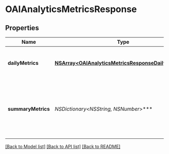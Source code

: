 # OAIAnalyticsMetricsResponse

## Properties
Name | Type | Description | Notes
------------ | ------------- | ------------- | -------------
**dailyMetrics** | [**NSArray&lt;OAIAnalyticsMetricsResponseDailyMetrics&gt;***](OAIAnalyticsMetricsResponseDailyMetrics.md) | Array with the requested daily metric records | [optional] 
**summaryMetrics** | **NSDictionary&lt;NSString*, NSNumber*&gt;*** | The metric name and value over the requested period for each requested metric | [optional] 

[[Back to Model list]](../README.md#documentation-for-models) [[Back to API list]](../README.md#documentation-for-api-endpoints) [[Back to README]](../README.md)


